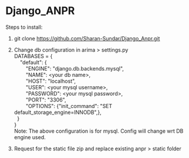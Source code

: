 # Django_ANPR

Steps to install:

1) git clone https://github.com/Sharan-Sundar/Django_Anpr.git

2) Change db configuration in arima > settings.py   
DATABASES = {  
&nbsp;&nbsp;&nbsp;&nbsp;"default": {  
&nbsp;&nbsp;&nbsp;&nbsp;&nbsp;&nbsp;&nbsp;&nbsp;"ENGINE": "django.db.backends.mysql",  
&nbsp;&nbsp;&nbsp;&nbsp;&nbsp;&nbsp;&nbsp;&nbsp;"NAME": \<your db name>,  
&nbsp;&nbsp;&nbsp;&nbsp;&nbsp;&nbsp;&nbsp;&nbsp;"HOST": "localhost",  
&nbsp;&nbsp;&nbsp;&nbsp;&nbsp;&nbsp;&nbsp;&nbsp;"USER": \<your mysql username>,  
&nbsp;&nbsp;&nbsp;&nbsp;&nbsp;&nbsp;&nbsp;&nbsp;"PASSWORD": \<your mysql password>,  
&nbsp;&nbsp;&nbsp;&nbsp;&nbsp;&nbsp;&nbsp;&nbsp;"PORT": "3306",  
&nbsp;&nbsp;&nbsp;&nbsp;&nbsp;&nbsp;&nbsp;&nbsp;"OPTIONS": {"init_command": "SET default_storage_engine=INNODB",},  
&nbsp;&nbsp;}  
  }  
Note: The above configuration is for mysql. Config will change wrt DB engine used.

3) Request for the static file zip and replace existing anpr > static folder
